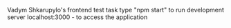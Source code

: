 Vadym Shkarupylo's frontend test task
type "npm start" to run development server
localhost:3000 - to access the application
